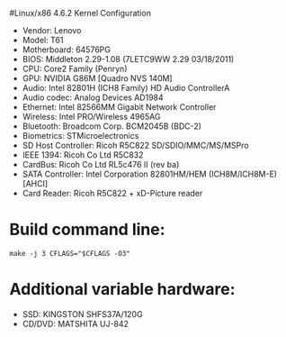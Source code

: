 #Linux/x86 4.6.2 Kernel Configuration

 * Vendor: Lenovo
 * Model: T61 
 * Motherboard: 64576PG
 * BIOS: Middleton 2.29-1.08 (7LETC9WW 2.29 03/18/2011)
 * CPU: Core2 Family (Penryn) 
 * GPU: NVIDIA G86M [Quadro NVS 140M] 
 * Audio: Intel 82801H (ICH8 Family) HD Audio ControllerA
 * Audio codec: Analog Devices AD1984 
 * Ethernet: Intel 82566MM Gigabit Network Controller
 * Wireless: Intel PRO/Wireless 4965AG 
 * Bluetooth: Broadcom Corp. BCM2045B (BDC-2) 
 * Biometrics: STMicroelectronics 
 * SD Host Controller: Ricoh R5C822 SD/SDIO/MMC/MS/MSPro
 * IEEE 1394: Ricoh Co Ltd R5C832
 * CardBus: Ricoh Co Ltd RL5c476 II (rev ba)
 * SATA Controller: Intel Corporation 82801HM/HEM (ICH8M/ICH8M-E) [AHCI] 
 * Card Reader: Ricoh R5C822 + xD-Picture reader 
 
# Build command line:

```
make -j 3 CFLAGS="$CFLAGS -O3"
```
 

# Additional variable hardware:
 
 * SSD: KINGSTON SHFS37A/120G
 * CD/DVD: MATSHITA UJ-842
